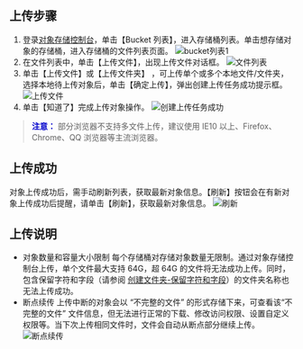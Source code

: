 ## 上传步骤
1. 登录[对象存储控制台](http://console.tcecqpoc.fsphere.cn/cos4)，单击【Bucket 列表】，进入存储桶列表。单击想存储对象的存储桶，进入存储桶的文件列表页面。
![bucket列表1](http://imgcache.tcecqpoc.fsphere.cn/image/mc.qcloudimg.com/static/img/b04362203a69327f80733d8e7f935108/image.png)
2. 在文件列表中，单击【上传文件】，出现上传文件对话框。
![文件列表](http://imgcache.tcecqpoc.fsphere.cn/image/mc.qcloudimg.com/static/img/f8b8db803a7fbcb0b052358698a247c9/image.png)
3. 单击【上传文件】或【上传文件夹】 ，可上传单个或多个本地文件/文件夹，选择本地待上传对象后，单击【确定上传】，弹出创建上传任务成功提示框。
![上传文件](http://imgcache.tcecqpoc.fsphere.cn/image/mc.qcloudimg.com/static/img/17e71c6b076742f2b437ee68f8c37c87/image.png)
4. 单击【知道了】完成上传对象操作。
![创建上传任务成功](http://imgcache.tcecqpoc.fsphere.cn/image/mc.qcloudimg.com/static/img/cec0b4e40b9d4aa44cc12311fb2bc97f/image.png)

> <font color="#0000cc">**注意：** </font>
部分浏览器不支持多文件上传，建议使用 IE10 以上、Firefox、Chrome、QQ 浏览器等主流浏览器。
 
## 上传成功
对象上传成功后，需手动刷新列表，获取最新对象信息。【刷新】按钮会在有新对象上传成功后提醒，请单击【刷新】，获取最新对象信息。
![刷新](http://imgcache.tcecqpoc.fsphere.cn/image/mc.qcloudimg.com/static/img/cd41e20b1a12dd75510a21e2001a6b78/image.png)
## 上传说明
- 对象数量和容量大小限制
每个存储桶对存储对象数量无限制。通过对象存储控制台上传，单个文件最大支持 64G，超 64G 的文件将无法成功上传。同时，包含保留字符和字段（请参阅 [创建文件夹-保留字符和字段](/document/product/436/6263#保留字符和字段)）的文件夹名称也无法上传成功。
- 断点续传
上传中断的对象会以 “不完整的文件” 的形式存储下来，可查看该“不完整的文件” 文件信息，但无法进行正常的下载、修改访问权限、设置自定义权限等。当下次上传相同文件时，文件会自动从断点部分继续上传。
![断点续传](http://imgcache.tcecqpoc.fsphere.cn/image/mc.qcloudimg.com/static/img/5f529b99d1940099ea7f9c610fa3310d/image.png)

